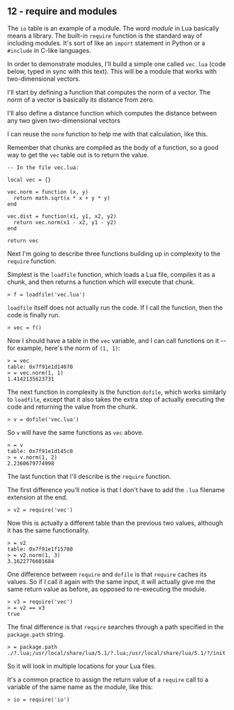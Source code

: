 ## 12 - require and modules

<!-- 12.1 require/module intro -->

The `io` table is an example of a module.
The word *module* in Lua basically means a library.
The built-in `require` function is the standard way
of including modules.
It's sort of like an `import` statement in Python or a
`#include` in C-like languages.

<!-- 12.2 the vec.lua module -->

In order to demonstrate modules, I'll build a simple
one called `vec.lua` (code below, typed in sync with this text).
This will be a module that works with two-dimensional vectors.

I'll start by defining a function that computes the norm of
a vector.
The *norm* of a vector is basically its distance from zero.

I'll also define a distance function which computes the
distance between
any two given two-dimensional vectors

I can reuse the `norm` function
to help me with that calculation, like this.

Remember that chunks are compiled as the body of a function,
so a good way to get the `vec` table out
is to return the value.

    -- In the file vec.lua:

    local vec = {}

    vec.norm = function (x, y)
      return math.sqrt(x * x + y * y)
    end

    vec.dist = function(x1, y1, x2, y2)
      return vec.norm(x1 - x2, y1 - y2)
    end

    return vec

<!-- 12.3 loadfile and dofile -->

Next I'm going to describe three functions building up
in complexity to the `require` function.

Simplest is the `loadfile` function, which loads a Lua file,
compiles it as a chunk, and then returns a function which will
execute that chunk.

    > f = loadfile('vec.lua')

`loadfile` itself does not actually run the code.
If I call the function, then the code is finally run.

    > vec = f()

Now I should have a table in the `vec` variable, and I
can call functions on it -- for example, here's the norm
of `(1, 1)`:

    > = vec
    table: 0x7f91e1d14070
    > = vec.norm(1, 1)
    1.4142135623731

The next function in complexity is the function `dofile`,
which works similarly to `loadfile`, except that it also
takes the extra step of actually executing the code
and returning the value from the chunk.

    > v = dofile('vec.lua')

So `v` will
have the same functions as `vec` above.

    > = v
    table: 0x7f91e1d145c0
    > = v.norm(1, 2)
    2.2360679774998

<!-- 12.4 require -->

The last function that I'll describe is the `require` function.

The first difference you'll notice is that I don't have to add
the `.lua` filename extension at the end.

    > v2 = require('vec')

Now this is actually a different table than the previous two values,
although it has the same functionality.

    > = v2
    table: 0x7f91e1f15780
    > = v2.norm(1, 3)
    3.1622776601684

One difference between `require` and `dofile`
is that `require` caches its values.
So if I call it again with the same input, it will actually give me
the same return value as before, as opposed to re-executing the module.

    > v3 = require('vec')
    > = v2 == v3
    true

The final difference is that `require` searches through a path
specified in the `package.path` string.

    > = package.path
    ./?.lua;/usr/local/share/lua/5.1/?.lua;/usr/local/share/lua/5.1/?/init.lua;/usr/local/lib/lua/5.1/?.lua;/usr/local/lib/lua/5.1/?/init.lua

So it will look in multiple locations for your Lua files.

It's a common practice to assign the return value of a `require` call
to a variable of the same name as the module, like this:

    > io = require('io')
